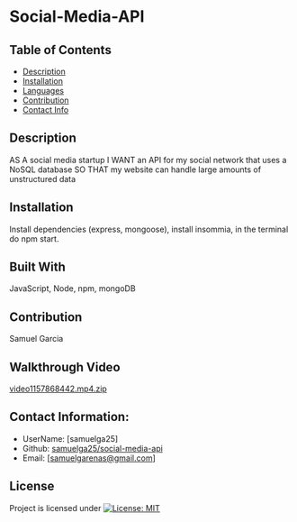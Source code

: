 # Social-Media-API

  ## Table of Contents
  - [Description](#description)
  - [Installation](#installation)
  - [Languages](#languages)
  - [Contribution](#contribution)
  - [Contact Info](#contact-info)

  ## Description
  AS A social media startup I WANT an API for my social network that uses a NoSQL database SO THAT my website can handle large amounts of unstructured data
  ## Installation
  Install dependencies (express, mongoose), install insommia, in the terminal do npm start.
  ## Built With
  JavaScript, Node, npm, mongoDB
  ## Contribution 
  Samuel Garcia

  ## Walkthrough Video
  [video1157868442.mp4.zip](https://github.com/SamuelGa25/social-media-api/files/9228859/video1157868442.mp4.zip)



  ## Contact Information:
  - UserName: [samuelga25]
  - Github: [samuelga25/social-media-api](https://github.com/samuelga25/social-media-api)
  - Email: [samuelgarenas@gmail.com]

  ## License
  Project is licensed under
  [![License: MIT](https://img.shields.io/badge/License-MIT-yellow.svg)](https://opensource.org/licenses/MIT)

